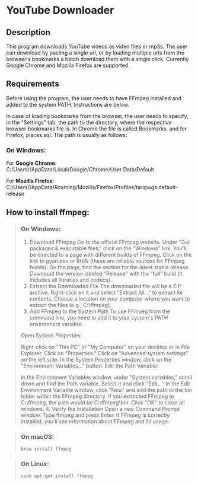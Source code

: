 # YouTube Downloader

## Description

This program downloads YouTube videos as video files or mp3s.
The user can download by pasting a single url, or by loading multiple urls from the browser's bookmarks a batch download them with a single click. 
Currently Google Chrome and Mozilla Firefox are supported.

## Requirements

Before using the program, the user needs to have FFmpeg installed and added to the system PATH. Instructions are below.

In case of loading bookmarks from the browser, the user needs to specify, in the "Settings" tab, the path to the directory, where the respective browser bookmarks file is.
In Chrome the file is called Bookmarks, and for Firefox, places.sql. The path is usually as follows:

### On Windows:  

For **Google Chrome**:  
C:/Users/<username>/AppData/Local/Google/Chrome/User Data/Default

For **Mozilla Firefox**:  
C:/Users/<username>/AppData/Roaming/Mozilla/Firefox/Profiles/tarigwgs.default-release

## How to install ffmpeg:  
>### On Windows:
>
>1. Download FFmpeg
Go to the official FFmpeg website.
Under "Get packages & executable files," click on the "Windows" link.
You'll be directed to a page with different builds of FFmpeg. Click on the link to gyan.dev or BtbN (these are reliable sources for FFmpeg builds).
On the page, find the section for the latest stable release. Download the version labeled "Release" with the "full" build (it includes all libraries and codecs).
>2. Extract the Downloaded File
The downloaded file will be a ZIP archive. Right-click on it and select "Extract All..." to extract its contents.
Choose a location on your computer where you want to extract the files (e.g., C:\ffmpeg).
>3. Add FFmpeg to the System Path
To use FFmpeg from the command line, you need to add it to your system's PATH environment variable:
>
>Open System Properties:
>
>Right-click on "This PC" or "My Computer" on your desktop or in File Explorer.
Click on "Properties."
Click on "Advanced system settings" on the left side.
In the System Properties window, click on the "Environment Variables..." button.
Edit the Path Variable:
>
>In the Environment Variables window, under "System variables," scroll down and find the Path variable.
Select it and click "Edit..."
In the Edit Environment Variable window, click "New" and add the path to the bin folder within the FFmpeg directory. If you extracted FFmpeg to C:\ffmpeg, the path would be C:\ffmpeg\bin.
Click "OK" to close all windows.
>4. Verify the Installation
Open a new Command Prompt window.
Type ffmpeg and press Enter.
If FFmpeg is correctly installed, you'll see information about FFmpeg and its usage.

>### On macOS:
>```commandline
>brew install ffmpeg
>```

>### On Linux:
>```commandline
>sudo apt-get install ffmpeg
>```

